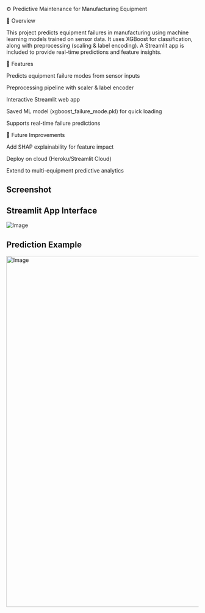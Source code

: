 ⚙️ Predictive Maintenance for Manufacturing Equipment

📌 Overview

This project predicts equipment failures in manufacturing using machine learning models trained on sensor data.
It uses XGBoost for classification, along with preprocessing (scaling & label encoding).
A Streamlit app is included to provide real-time predictions and feature insights.

🚀 Features

Predicts equipment failure modes from sensor inputs

Preprocessing pipeline with scaler & label encoder

Interactive Streamlit web app

Saved ML model (xgboost_failure_mode.pkl) for quick loading

Supports real-time failure predictions

🎯 Future Improvements

Add SHAP explainability for feature impact

Deploy on cloud (Heroku/Streamlit Cloud)

Extend to multi-equipment predictive analytics

## Screenshot
 

## Streamlit App Interface  
  ![Image](https://github.com/user-attachments/assets/aad18268-40ac-48c1-b05b-906ccd1ae030)

## Prediction Example  
  <img width="1304" height="918" alt="Image" src="https://github.com/user-attachments/assets/b40c80e7-13b2-49d4-8fd2-55440f4237ff" />


